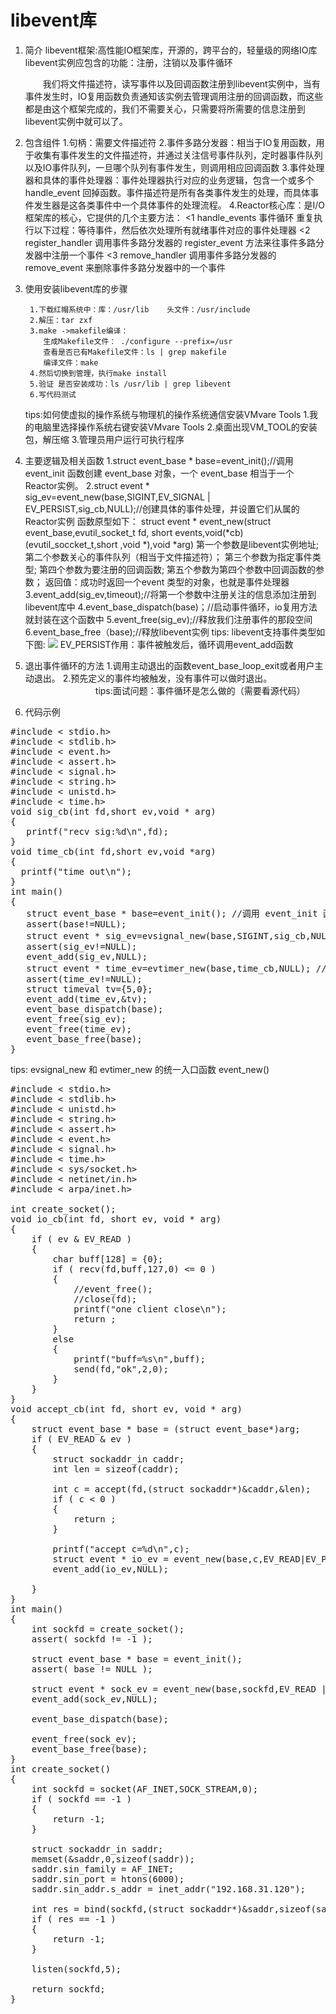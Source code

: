 # libevent库 #

1. 简介
	   libevent框架:高性能IO框架库，开源的，跨平台的，轻量级的网络IO库
	   libevent实例应包含的功能：注册，注销以及事件循环

   　　我们将文件描述符，读写事件以及回调函数注册到libevent实例中，当有事件发生时，IO复用函数负责通知该实例去管理调用注册的回调函数，而这些都是由这个框架完成的，我们不需要关心，只需要将所需要的信息注册到libevent实例中就可以了。

2. 包含组件
		1.句柄：需要文件描述符
		2.事件多路分发器：相当于IO复用函数，用于收集有事件发生的文件描述符，并通过关注信号事件队列，定时器事件队列以及IO事件队列，一旦哪个队列有事件发生，则调用相应回调函数
		3.事件处理器和具体的事件处理器：事件处理器执行对应的业务逻辑，包含一个或多个handle_event 回掉函数。事件描述符是所有各类事件发生的处理，而具体事件发生器是这各类事件中一个具体事件的处理流程。
		4.Reactor核心库：是I/O 框架库的核心，它提供的几个主要方法：
			<1 handle_events 事件循环 重复执行以下过程：等待事件，然后依次处理所有就绪事件对应的事件处理器
			<2 register_handler  调用事件多路分发器的 register_event 方法来往事件多路分发器中注册一个事件
			<3 remove_handler 调用事件多路分发器的 remove_event 来删除事件多路分发器中的一个事件

3. 使用安装libevent库的步骤

	    1.下载红帽系统中：库：/usr/lib    头文件：/usr/include
	    2.解压：tar zxf
	    3.make ->makefile编译：
	       生成Makefile文件： ./configure --prefix=/usr   
	       查看是否已有Makefile文件：ls | grep makefile
	       编译文件：make          
	    4.然后切换到管理，执行make install
	    5.验证 是否安装成功：ls /usr/lib | grep libevent
	    6.写代码测试

	tips:如何使虚拟的操作系统与物理机的操作系统通信安装VMvare Tools
		1.我的电脑里选择操作系统右键安装VMvare Tools
		2.桌面出现VM_TOOL的安装包，解压缩
		3.管理员用户运行可执行程序

4. 主要逻辑及相关函数
	   1.struct event_base * base=event_init();//调用 event_init 函数创建 event_base 对象，一个 event_base 相当于一个Reactor实例。
	   2.struct event * sig_ev=event_new(base,SIGINT,EV_SIGNAL | EV_PERSIST,sig_cb,NULL);//创建具体的事件处理，并设置它们从属的Reactor实例
	    函数原型如下：
		struct event * event_new(struct event_base,evutil_socket_t fd, short events,void(*cb)(evutil_soccket_t,short ,void *),void *arg) 
		 第一个参数是libevent实例地址;
		 第二个参数关心的事件队列（相当于文件描述符）；
		 第三个参数为指定事件类型;
		 第四个参数为要注册的回调函数;
		 第五个参数为第四个参数中回调函数的参数；
		 返回值：成功时返回一个event 类型的对象，也就是事件处理器
	   3.event_add(sig_ev,timeout);//将第一个参数中注册关注的信息添加注册到libevent库中
	   4.event_base_dispatch(base)；//启动事件循环，io复用方法就封装在这个函数中
	   5.event_free(sig_ev);//释放我们注册事件的那段空间
	   6.event_base_free（base);//释放libevent实例
tips: libevent支持事件类型如下图:
![](https://i.imgur.com/tXHFUua.png)
EV_PERSIST作用：事件被触发后，循环调用event_add函数

5. 退出事件循环的方法
	    1.调用主动退出的函数event_base_loop_exit或者用户主动退出。
	    2.预先定义的事件均被触发，没有事件可以做时退出。
		　　　　　　　　tips:面试问题：事件循环是怎么做的（需要看源代码）

6. 代码示例

<pre>
#include < stdio.h>
#include < stdlib.h>
#include < event.h>
#include < assert.h>	
#include < signal.h>
#include < string.h>
#include < unistd.h>
#include < time.h>
void sig_cb(int fd,short ev,void * arg)
{
   printf("recv sig:%d\n",fd);
}
void time_cb(int fd,short ev,void *arg)
{
  printf("time out\n");
}
int main()
{
   struct event_base * base=event_init(); //调用 event_init 函数创建 event_base 对象，一个  event_base 相当于一个Reactor实例。
   assert(base!=NULL);
   struct event * sig_ev=evsignal_new(base,SIGINT,sig_cb,NULL); //创建信号事件处理器
   assert(sig_ev!=NULL);
   event_add(sig_ev,NULL);
   struct event * time_ev=evtimer_new(base,time_cb,NULL); //创建定时时间处理器
   assert(time_ev!=NULL);
   struct timeval tv={5,0};
   event_add(time_ev,&tv);
   event_base_dispatch(base);
   event_free(sig_ev);
   event_free(time_ev);
   event_base_free(base);
}</pre>
tips: evsignal_new 和 evtimer_new 的统一入口函数 event_new()
<pre>
#include < stdio.h>
#include < stdlib.h>
#include < unistd.h>
#include < string.h>
#include < assert.h>
#include < event.h>
#include < signal.h>
#include < time.h>
#include < sys/socket.h>
#include < netinet/in.h>
#include < arpa/inet.h>

int create_socket();
void io_cb(int fd, short ev, void * arg)
{
    if ( ev & EV_READ )
    {
        char buff[128] = {0};
        if ( recv(fd,buff,127,0) <= 0 )
        {
            //event_free();
            //close(fd);
            printf("one client close\n");
            return ;
        }
        else
        {
            printf("buff=%s\n",buff);
            send(fd,"ok",2,0);
        }
    }
}
void accept_cb(int fd, short ev, void * arg)
{
    struct event_base * base = (struct event_base*)arg;
    if ( EV_READ & ev )
    {
        struct sockaddr_in caddr;
        int len = sizeof(caddr);

        int c = accept(fd,(struct sockaddr*)&caddr,&len);
        if ( c < 0 )
        {
            return ;
        }

        printf("accept c=%d\n",c);
        struct event * io_ev = event_new(base,c,EV_READ|EV_PERSIST,io_cb,NULL);
        event_add(io_ev,NULL);

    }
}
int main()
{
    int sockfd = create_socket();
    assert( sockfd != -1 );

    struct event_base * base = event_init();
    assert( base != NULL );

    struct event * sock_ev = event_new(base,sockfd,EV_READ | EV_PERSIST,accept_cb,base);
    event_add(sock_ev,NULL);

    event_base_dispatch(base);

    event_free(sock_ev);
    event_base_free(base);
}
int create_socket()
{
    int sockfd = socket(AF_INET,SOCK_STREAM,0);
    if ( sockfd == -1 )
    {
        return -1;
    }
    
    struct sockaddr_in saddr;
    memset(&saddr,0,sizeof(saddr));
    saddr.sin_family = AF_INET;
    saddr.sin_port = htons(6000);
    saddr.sin_addr.s_addr = inet_addr("192.168.31.120");

    int res = bind(sockfd,(struct sockaddr*)&saddr,sizeof(saddr));
    if ( res == -1 )
    {
        return -1;
    }

    listen(sockfd,5);

    return sockfd;
}</pre>